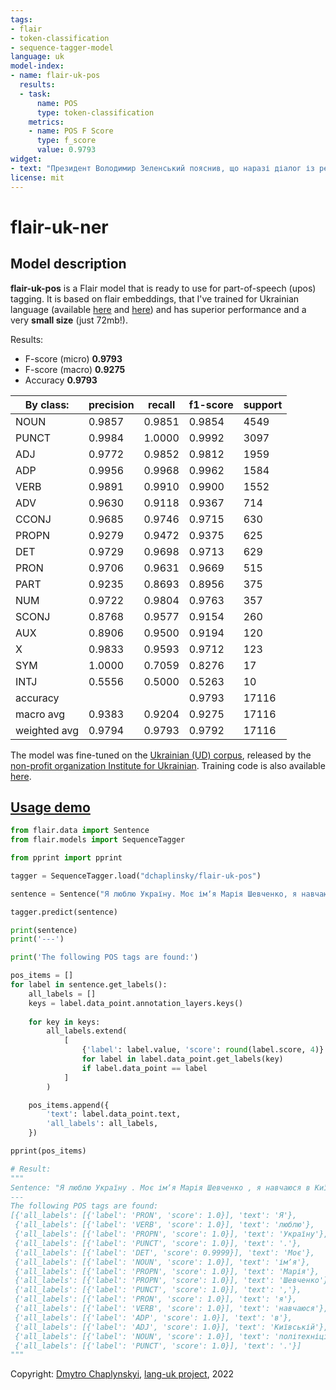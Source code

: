 ```yaml
---
tags:
- flair
- token-classification
- sequence-tagger-model
language: uk
model-index:
- name: flair-uk-pos
  results:
  - task:
      name: POS
      type: token-classification
    metrics:
    - name: POS F Score
      type: f_score
      value: 0.9793
widget:
- text: "Президент Володимир Зеленський пояснив, що наразі діалог із режимом Володимира путіна неможливий, адже агресор обрав курс на знищення українського народу. За словами Зеленського цей режим РФ виявляє неповагу до суверенітету і територіальної цілісності України."
license: mit
---
```


# flair-uk-ner

## Model description

**flair-uk-pos** is a Flair model that is ready to use for part-of-speech (upos) tagging. It is based on flair embeddings, that I've trained for Ukrainian language (available [here](https://huggingface.co/dchaplinsky/flair-uk-backward) and [here](https://huggingface.co/dchaplinsky/flair-uk-forward)) and has superior performance and a very **small size** (just 72mb!).


Results:
- F-score (micro) **0.9793**
- F-score (macro) **0.9275**
- Accuracy **0.9793**

| By class:    | precision | recall | f1-score | support |
|--------------|-----------|--------|----------|---------|
| NOUN         | 0.9857    | 0.9851 | 0.9854   | 4549    |
| PUNCT        | 0.9984    | 1.0000 | 0.9992   | 3097    |
| ADJ          | 0.9772    | 0.9852 | 0.9812   | 1959    |
| ADP          | 0.9956    | 0.9968 | 0.9962   | 1584    |
| VERB         | 0.9891    | 0.9910 | 0.9900   | 1552    |
| ADV          | 0.9630    | 0.9118 | 0.9367   | 714     |
| CCONJ        | 0.9685    | 0.9746 | 0.9715   | 630     |
| PROPN        | 0.9279    | 0.9472 | 0.9375   | 625     |
| DET          | 0.9729    | 0.9698 | 0.9713   | 629     |
| PRON         | 0.9706    | 0.9631 | 0.9669   | 515     |
| PART         | 0.9235    | 0.8693 | 0.8956   | 375     |
| NUM          | 0.9722    | 0.9804 | 0.9763   | 357     |
| SCONJ        | 0.8768    | 0.9577 | 0.9154   | 260     |
| AUX          | 0.8906    | 0.9500 | 0.9194   | 120     |
| X            | 0.9833    | 0.9593 | 0.9712   | 123     |
| SYM          | 1.0000    | 0.7059 | 0.8276   | 17      |
| INTJ         | 0.5556    | 0.5000 | 0.5263   | 10      |
| accuracy     |           |        | 0.9793   | 17116   |
| macro avg    | 0.9383    | 0.9204 | 0.9275   | 17116   |
| weighted avg | 0.9794    | 0.9793 | 0.9792   | 17116   |


The model was fine-tuned on the [Ukrainian (UD) corpus](https://universaldependencies.org/treebanks/uk_iu/index.html), released by the [non-profit organization Institute for Ukrainian](https://mova.institute).
Training code is also available [here](https://github.com/lang-uk/flair-pos).

## [Usage demo](https://github.com/egorsmkv/flair-nlp-uk/blob/main/part_of_speech.py)
```python
from flair.data import Sentence
from flair.models import SequenceTagger

from pprint import pprint

tagger = SequenceTagger.load("dchaplinsky/flair-uk-pos")

sentence = Sentence("Я люблю Україну. Моє імʼя Марія Шевченко, я навчаюся в Київській політехніці.")

tagger.predict(sentence)

print(sentence)
print('---')

print('The following POS tags are found:')

pos_items = []
for label in sentence.get_labels():
    all_labels = []
    keys = label.data_point.annotation_layers.keys()
    
    for key in keys:
        all_labels.extend(
            [
                {'label': label.value, 'score': round(label.score, 4)}
                for label in label.data_point.get_labels(key)
                if label.data_point == label
            ]
        )

    pos_items.append({
        'text': label.data_point.text,
        'all_labels': all_labels,
    })

pprint(pos_items)

# Result:
"""
Sentence: "Я люблю Україну . Моє імʼя Марія Шевченко , я навчаюся в Київській політехніці ." → ["Я"/PRON, "люблю"/VERB, "Україну"/PROPN, "."/PUNCT, "Моє"/DET, "імʼя"/NOUN, "Марія"/PROPN, "Шевченко"/PROPN, ","/PUNCT, "я"/PRON, "навчаюся"/VERB, "в"/ADP, "Київській"/ADJ, "політехніці"/NOUN, "."/PUNCT]
---
The following POS tags are found:
[{'all_labels': [{'label': 'PRON', 'score': 1.0}], 'text': 'Я'},
 {'all_labels': [{'label': 'VERB', 'score': 1.0}], 'text': 'люблю'},
 {'all_labels': [{'label': 'PROPN', 'score': 1.0}], 'text': 'Україну'},
 {'all_labels': [{'label': 'PUNCT', 'score': 1.0}], 'text': '.'},
 {'all_labels': [{'label': 'DET', 'score': 0.9999}], 'text': 'Моє'},
 {'all_labels': [{'label': 'NOUN', 'score': 1.0}], 'text': 'імʼя'},
 {'all_labels': [{'label': 'PROPN', 'score': 1.0}], 'text': 'Марія'},
 {'all_labels': [{'label': 'PROPN', 'score': 1.0}], 'text': 'Шевченко'},
 {'all_labels': [{'label': 'PUNCT', 'score': 1.0}], 'text': ','},
 {'all_labels': [{'label': 'PRON', 'score': 1.0}], 'text': 'я'},
 {'all_labels': [{'label': 'VERB', 'score': 1.0}], 'text': 'навчаюся'},
 {'all_labels': [{'label': 'ADP', 'score': 1.0}], 'text': 'в'},
 {'all_labels': [{'label': 'ADJ', 'score': 1.0}], 'text': 'Київській'},
 {'all_labels': [{'label': 'NOUN', 'score': 1.0}], 'text': 'політехніці'},
 {'all_labels': [{'label': 'PUNCT', 'score': 1.0}], 'text': '.'}]
"""
```

Copyright: [Dmytro Chaplynskyi](https://twitter.com/dchaplinsky), [lang-uk project](https://lang.org.ua), 2022